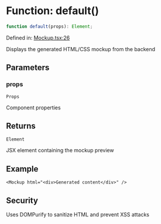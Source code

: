 # Function: default()

```ts
function default(props): Element;
```

Defined in: [Mockup.tsx:26](https://github.com/Capstone-Projects-2025-Fall/project-001-sketch2screen/blob/f6427b83281d7a02723fc969f7748696727ec7bf/frontend/src/App/Mockup.tsx#L26)

Displays the generated HTML/CSS mockup from the backend

## Parameters

### props

`Props`

Component properties

## Returns

`Element`

JSX element containing the mockup preview

## Example

```tsx
<Mockup html="<div>Generated content</div>" />
```

## Security

Uses DOMPurify to sanitize HTML and prevent XSS attacks
